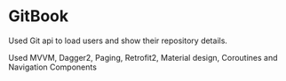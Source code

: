 # GitBook

Used Git api to load users and show their repository details.

Used MVVM, Dagger2, Paging, Retrofit2, Material design,  Coroutines and Navigation Components

